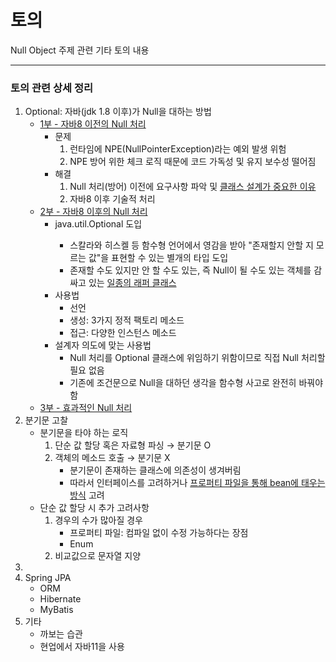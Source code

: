 토의
===========
Null Object 주제 관련 기타 토의 내용
- - - - - -

### 토의 관련 상세 정리
1. Optional: 자바(jdk 1.8 이후)가 Null을 대하는 방법
	* [1부 - 자바8 이전의 Null 처리](http://www.daleseo.com/java8-optional-before/)
		* 문제
			1. 런타임에 NPE(NullPointerException)라는 예외 발생 위험
			2. NPE 방어 위한 체크 로직 때문에 코드 가독성 및 유지 보수성 떨어짐
		* 해결
			1. Null 처리(방어) 이전에 요구사항 파악 및 [클래스 설계가 중요한 이유]()
			2. 자바8 이후 기술적 처리
	* [2부 - 자바8 이후의 Null 처리](http://www.daleseo.com/java8-optional-after/)
		* java.util.Optional<T> 도입
			* 스칼라와 히스켈 등 함수형 언어에서 영감을 받아 "존재할지 안할 지 모르는 값"을 표현할 수 있는 별개의 타입 도입
			* 존재할 수도 있지만 안 할 수도 있는, 즉 Null이 될 수도 있는 객체를 감싸고 있는 [일종의 래퍼 클래스]()
		* 사용법
			* 선언
			* 생성: 3가지 정적 팩토리 메소드
			* 접근: 다양한 인스턴스 메소드
		* 설계자 의도에 맞는 사용법
			* Null 처리를 Optional 클래스에 위임하기 위함이므로 직접 Null 처리할 필요 없음
			* 기존에 조건문으로 Null을 대하던 생각을 함수형 사고로 완전히 바꿔야 함
	* [3부 - 효과적인 Null 처리](http://www.daleseo.com/java8-optional-effective/)
2. 분기문 고찰
	* 분기문을 타야 하는 로직
		1. 단순 값 할당 혹은 자료형 파싱 → 분기문 O
		2. 객체의 메소드 호출 → 분기문 X
			* 분기문이 존재하는 클래스에 의존성이 생겨버림
			* 따라서 인터페이스를 고려하거나 [프로퍼티 파일을 통해 bean에 태우는 방식]() 고려
	* 단순 값 할당 시 추가 고려사항
		1. 경우의 수가 많아질 경우
			* 프로퍼티 파일: 컴파일 없이 수정 가능하다는 장점
			* Enum
		2. 비교값으로 문자열 지양
3. 
4. Spring JPA
	* ORM
	* Hibernate
	* MyBatis
5. 기타
	* 까보는 습관
	* 현업에서 자바11을 사용